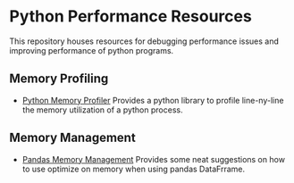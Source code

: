 # Python Performance Resources
This repository houses resources for debugging performance issues and improving performance of python programs.

## Memory Profiling
- [Python Memory Profiler](https://pypi.org/project/memory-profiler/#:~:text=%20Project%20description%20%201%20Memory%20Profiler.%20This,proc%20represents%20what...%205%20Development.%20%20More%20) Provides a python library to profile line-ny-line the memory utilization of a python process.

## Memory Management
- [Pandas Memory Management](https://charumakhijani.medium.com/pandas-memory-management-b24807d2bb15) Provides some neat suggestions on how to use optimize on memory when using pandas DataFrrame. 
